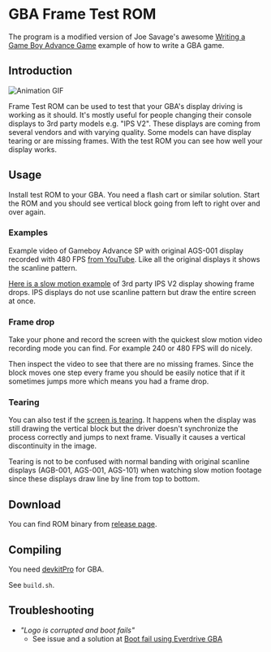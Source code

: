 # GBA Frame Test ROM

The program is a modified version of Joe Savage's awesome [Writing a
Game Boy Advance
Game](https://www.reinterpretcast.com/writing-a-game-boy-advance-game)
example of how to write a GBA game.

## Introduction

![Animation
GIF](https://github.com/veikkos/gba-frame-test/blob/master/animation.gif)

Frame Test ROM can be used to test that your GBA's display driving is
working as it should. It's mostly useful for people changing their
console displays to 3rd party models e.g. "IPS V2". These displays are
coming from several vendors and with varying quality. Some models can
have display tearing or are missing frames. With the test ROM you can
see how well your display works.

## Usage

Install test ROM to your GBA. You need a flash cart or similar
solution. Start the ROM and you should see vertical block going from
left to right over and over again.

### Examples

Example video of Gameboy Advance SP with original AGS-001 display
recorded with 480 FPS [from
YouTube](https://www.youtube.com/watch?v=Zwg9IndS9is). Like all the
original displays it shows the scanline pattern.

[Here is a slow motion
example](https://www.youtube.com/watch?v=GdLMmTVMPP0) of 3rd party IPS
V2 display showing frame drops. IPS displays do not use scanline
pattern but draw the entire screen at once.

### Frame drop

Take your phone and record the screen with the quickest slow motion
video recording mode you can find. For example 240 or 480 FPS will do
nicely.

Then inspect the video to see that there are no missing frames. Since
the block moves one step every frame you should be easily notice that
if it sometimes jumps more which means you had a frame drop.

### Tearing

You can also test if the [screen is
tearing](https://en.wikipedia.org/wiki/Screen_tearing). It happens
when the display was still drawing the vertical block but the driver
doesn't synchronize the process correctly and jumps to next
frame. Visually it causes a vertical discontinuity in the image.

Tearing is not to be confused with normal banding with original
scanline displays (AGB-001, AGS-001, AGS-101) when watching slow
motion footage since these displays draw line by line from top to
bottom.

## Download

You can find ROM binary from [release
page](https://github.com/veikkos/gba-frame-test/releases).

## Compiling

You need [devkitPro](https://devkitpro.org/) for GBA.

See `build.sh`. 

## Troubleshooting

* *"Logo is corrupted and boot fails"*
    * See issue and a solution at [Boot fail using Everdrive GBA](https://github.com/veikkos/gba-frame-test/issues/1)
